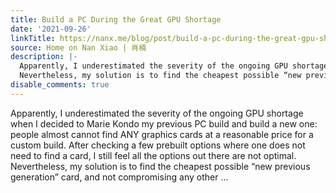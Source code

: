 ```yaml
---
title: Build a PC During the Great GPU Shortage
date: '2021-09-26'
linkTitle: https://nanx.me/blog/post/build-a-pc-during-the-great-gpu-shortage/
source: Home on Nan Xiao | 肖楠
description: |-
  Apparently, I underestimated the severity of the ongoing GPU shortage when I decided to Marie Kondo my previous PC build and build a new one: people almost cannot find ANY graphics cards at a reasonable price for a custom build. After checking a few prebuilt options where one does not need to find a card, I still feel all the options out there are not optimal.
  Nevertheless, my solution is to find the cheapest possible “new previous generation” card, and not compromising any other ...
disable_comments: true
---
```

Apparently, I underestimated the severity of the ongoing GPU shortage when I decided to Marie Kondo my previous PC build and build a new one: people almost cannot find ANY graphics cards at a reasonable price for a custom build. After checking a few prebuilt options where one does not need to find a card, I still feel all the options out there are not optimal.
Nevertheless, my solution is to find the cheapest possible “new previous generation” card, and not compromising any other ...